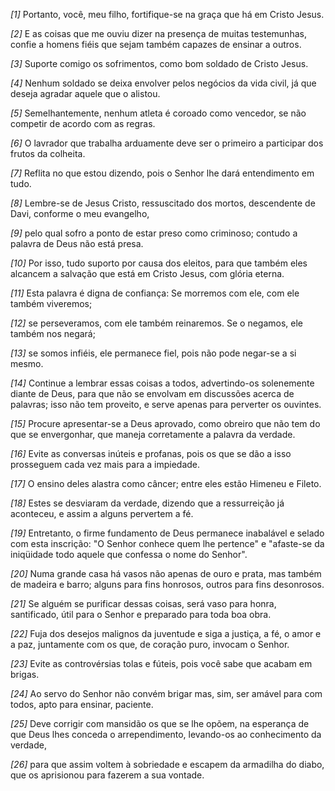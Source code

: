 *[1]* Portanto, você, meu filho, fortifique-se na graça que há em Cristo Jesus.

*[2]* E as coisas que me ouviu dizer na presença de muitas testemunhas, confie a homens fiéis que sejam também capazes de ensinar a outros.

*[3]* Suporte comigo os sofrimentos, como bom soldado de Cristo Jesus.

*[4]* Nenhum soldado se deixa envolver pelos negócios da vida civil, já que deseja agradar aquele que o alistou.

*[5]* Semelhantemente, nenhum atleta é coroado como vencedor, se não competir de acordo com as regras.

*[6]* O lavrador que trabalha arduamente deve ser o primeiro a participar dos frutos da colheita.

*[7]* Reflita no que estou dizendo, pois o Senhor lhe dará entendimento em tudo.

*[8]* Lembre-se de Jesus Cristo, ressuscitado dos mortos, descendente de Davi, conforme o meu evangelho,

*[9]* pelo qual sofro a ponto de estar preso como criminoso; contudo a palavra de Deus não está presa.

*[10]* Por isso, tudo suporto por causa dos eleitos, para que também eles alcancem a salvação que está em Cristo Jesus, com glória eterna.

*[11]* Esta palavra é digna de confiança: Se morremos com ele, com ele também viveremos;

*[12]* se perseveramos, com ele também reinaremos. Se o negamos, ele também nos negará;

*[13]* se somos infiéis, ele permanece fiel, pois não pode negar-se a si mesmo.

*[14]* Continue a lembrar essas coisas a todos, advertindo-os solenemente diante de Deus, para que não se envolvam em discussões acerca de palavras; isso não tem proveito, e serve apenas para perverter os ouvintes.

*[15]* Procure apresentar-se a Deus aprovado, como obreiro que não tem do que se envergonhar, que maneja corretamente a palavra da verdade.

*[16]* Evite as conversas inúteis e profanas, pois os que se dão a isso prosseguem cada vez mais para a impiedade.

*[17]* O ensino deles alastra como câncer; entre eles estão Himeneu e Fileto.

*[18]* Estes se desviaram da verdade, dizendo que a ressurreição já aconteceu, e assim a alguns pervertem a fé.

*[19]* Entretanto, o firme fundamento de Deus permanece inabalável e selado com esta inscrição: "O Senhor conhece quem lhe pertence" e "afaste-se da iniqüidade todo aquele que confessa o nome do Senhor".

*[20]* Numa grande casa há vasos não apenas de ouro e prata, mas também de madeira e barro; alguns para fins honrosos, outros para fins desonrosos.

*[21]* Se alguém se purificar dessas coisas, será vaso para honra, santificado, útil para o Senhor e preparado para toda boa obra.

*[22]* Fuja dos desejos malignos da juventude e siga a justiça, a fé, o amor e a paz, juntamente com os que, de coração puro, invocam o Senhor.

*[23]* Evite as controvérsias tolas e fúteis, pois você sabe que acabam em brigas.

*[24]* Ao servo do Senhor não convém brigar mas, sim, ser amável para com todos, apto para ensinar, paciente.

*[25]* Deve corrigir com mansidão os que se lhe opõem, na esperança de que Deus lhes conceda o arrependimento, levando-os ao conhecimento da verdade,

*[26]* para que assim voltem à sobriedade e escapem da armadilha do diabo, que os aprisionou para fazerem a sua vontade.


